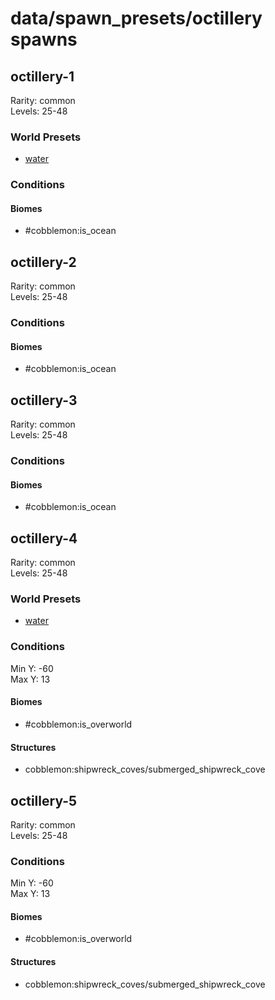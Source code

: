 # data/spawn_presets/octillery spawns  
  
## octillery-1  
Rarity: common  
Levels: 25-48  
  
### World Presets  
* [water](/data/world_presets/water.md)  
  
### Conditions  
  
#### Biomes  
  * #cobblemon:is_ocean
  
  
## octillery-2  
Rarity: common  
Levels: 25-48  
  
### Conditions  
  
#### Biomes  
  * #cobblemon:is_ocean
  
  
## octillery-3  
Rarity: common  
Levels: 25-48  
  
### Conditions  
  
#### Biomes  
  * #cobblemon:is_ocean
  
  
## octillery-4  
Rarity: common  
Levels: 25-48  
  
### World Presets  
* [water](/data/world_presets/water.md)  
  
### Conditions  
Min Y: -60  
Max Y: 13  
  
#### Biomes  
  * #cobblemon:is_overworld
  
  
#### Structures  
  * cobblemon:shipwreck_coves/submerged_shipwreck_cove
  
  
## octillery-5  
Rarity: common  
Levels: 25-48  
  
### Conditions  
Min Y: -60  
Max Y: 13  
  
#### Biomes  
  * #cobblemon:is_overworld
  
  
#### Structures  
  * cobblemon:shipwreck_coves/submerged_shipwreck_cove
  
